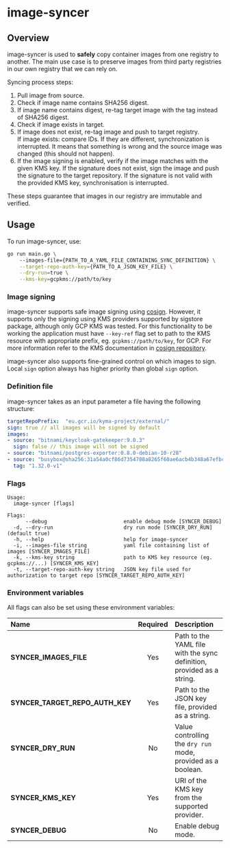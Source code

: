 # image-syncer

## Overview

image-syncer is used to **safely** copy container images from one registry to another. 
The main use case is to preserve images from third party registries in our own registry that we can rely on.

Syncing process steps:
1. Pull image from source.
2. Check if image name contains SHA256 digest.
3. If image name contains digest, re-tag target image with the tag instead of SHA256 digest.
4. Check if image exists in target.
5. If image does not exist, re-tag image and push to target registry.  
If image exists: compare IDs. If they are different, synchronization is interrupted. It means that something is wrong and the source image was changed (this should not happen).
6. If the image signing is enabled, verify if the image matches with the given KMS key. If the signature does not exist, sign the image and push the signature to the target repository. If the signature is not valid with the provided KMS key, synchronisation is interrupted.

These steps guarantee that images in our registry are immutable and verified.

## Usage

To run image-syncer, use:
```bash
go run main.go \ 
    --images-file={PATH_TO_A_YAML_FILE_CONTAINING_SYNC_DEFINITION} \
    --target-repo-auth-key={PATH_TO_A_JSON_KEY_FILE} \
    --dry-run=true \
    --kms-key=gcpkms://path/to/key
```

### Image signing

image-syncer supports safe image signing using [cosign](https://github.com/sigstore/cosign).
However, it supports only the signing using KMS providers supported by sigstore package, although only GCP KMS was tested.
For this functionality to be working the application must have `--key-ref` flag set to path to the KMS resource with appropriate prefix, eg. `gcpkms://path/to/key`, for GCP.
For more information refer to the KMS documentation in [cosign repository](https://github.com/sigstore/cosign/blob/main/KMS.md).

image-syncer also supports fine-grained control on which images to sign. Local `sign` option always has higher priority than global `sign` option.

### Definition file

image-syncer takes as an input parameter a file having the following structure: 

```yaml
targetRepoPrefix:  "eu.gcr.io/kyma-project/external/"
sign: true // all images will be signed by default
images:
- source: "bitnami/keycloak-gatekeeper:9.0.3"
  sign: false // this image will not be signed
- source: "bitnami/postgres-exporter:0.8.0-debian-10-r28"
- source: "busybox@sha256:31a54a0cf86d7354788a8265f60ae6acb4b348a67efbcf7c1007dd3cf7af05ab"
  tag: "1.32.0-v1"
```

### Flags

```
Usage:
  image-syncer [flags]

Flags:
      --debug                         enable debug mode [SYNCER_DEBUG]
  -d, --dry-run                       dry run mode [SYNCER_DRY_RUN] (default true)
  -h, --help                          help for image-syncer
  -i, --images-file string            yaml file containing list of images [SYNCER_IMAGES_FILE]
  -k, --kms-key string                path to KMS key resource (eg. gcpkms://...) [SYNCER_KMS_KEY]
  -t, --target-repo-auth-key string   JSON key file used for authorization to target repo [SYNCER_TARGET_REPO_AUTH_KEY]
```


### Environment variables

All flags can also be set using these environment variables:

| Name                           | Required | Description                                                           |
| :----------------------------- | :------: | :-------------------------------------------------------------------- |
| **SYNCER_IMAGES_FILE**         |    Yes   | Path to the YAML file with the sync definition, provided as a string.|
| **SYNCER_TARGET_REPO_AUTH_KEY**|    Yes   | Path to the JSON key file, provided as a string.|
| **SYNCER_DRY_RUN**             |    No    | Value controlling the `dry run` mode, provided as a boolean.|
| **SYNCER_KMS_KEY**| Yes | URI of the KMS key from the supported provider.|
|**SYNCER_DEBUG**|No|Enable debug mode.|
